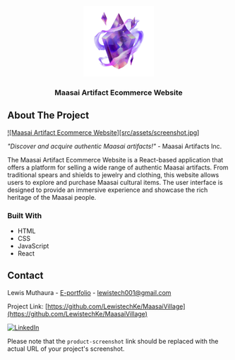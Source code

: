 <a name="readme-top"></a>

<!-- PROJECT LOGO -->
<br />
<div align="center">
  <img src="/public/logo.png" alt="Logo" width="160" height="160">

  <h3 align="center">Maasai Artifact Ecommerce Website</h3>
</div>

<!-- ABOUT THE PROJECT -->

## About The Project

[![Maasai Artifact Ecommerce Website][src/assets/screenshot.jpg]](https://maasaivillage.vercel.app/)

_"Discover and acquire authentic Maasai artifacts!"_ - Maasai Artifacts Inc.

The Maasai Artifact Ecommerce Website is a React-based application that offers a platform for selling a wide range of authentic Maasai artifacts. From traditional spears and shields to jewelry and clothing, this website allows users to explore and purchase Maasai cultural items. The user interface is designed to provide an immersive experience and showcase the rich heritage of the Maasai people.

### Built With

- HTML
- CSS
- JavaScript
- React

<!-- CONTACT -->

## Contact

Lewis Muthaura - [E-portfolio](https://lewistech.vercel.app/) - lewistech001@gmail.com

Project Link: [https://github.com/LewistechKe/MaasaiVillage](https://github.com/LewistechKe/MaasaiVillage)

[![LinkedIn][linkedin-shield]][linkedin-url]

<!-- MARKDOWN LINKS & IMAGES -->

[linkedin-shield]: https://img.shields.io/badge/-LinkedIn-black.svg?style=for-the-badge&logo=linkedin&colorB=555
[linkedin-url]: https://www.linkedin.com/in/lewis-muthaura/
[product-screenshot]: src/assets/screenshot.jpg
[react.js]: https://img.shields.io/badge/React-20232A?style=for-the-badge&logo=react&logoColor=61DAFB
[react-url]: https://reactjs.org/

Please note that the `product-screenshot` link should be replaced with the actual URL of your project's screenshot.